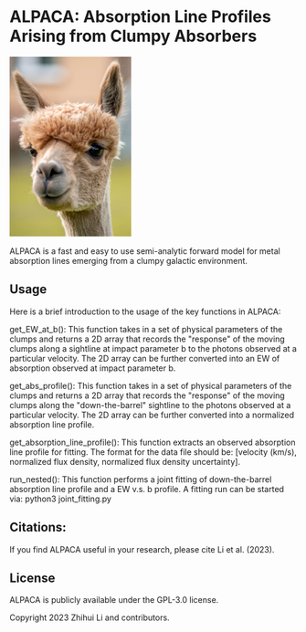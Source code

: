 # ALPACA: Absorption Line Profiles Arising from Clumpy Absorbers
<img src="Alpaca.jpg" height="315">

ALPACA is a fast and easy to use semi-analytic forward model for metal absorption lines emerging from a clumpy galactic environment.

Usage
-------

Here is a brief introduction to the usage of the key functions in ALPACA:

get_EW_at_b(): This function takes in a set of physical parameters of the clumps and returns a 2D array that records the "response" of the moving clumps along a sightline at impact parameter b to the photons observed at a particular velocity. The 2D array can be further converted into an EW of absorption observed at impact parameter b.

get_abs_profile(): This function takes in a set of physical parameters of the clumps and returns a 2D array that records the "response" of the moving clumps along the "down-the-barrel" sightline to the photons observed at a particular velocity. The 2D array can be further converted into a normalized absorption line profile. 

get_absorption_line_profile(): This function extracts an observed absorption line profile for fitting. The format for the data file should be: [velocity (km/s), normalized flux density, normalized flux density uncertainty]. 

run_nested(): This function performs a joint fitting of down-the-barrel absorption line profile and a EW v.s. b profile. A fitting run can be started via: python3 joint_fitting.py

Citations:
-------

If you find ALPACA useful in your research, please cite Li et al. (2023).

License 
-------
ALPACA is publicly available under the GPL-3.0 license.

Copyright 2023 Zhihui Li and contributors.
